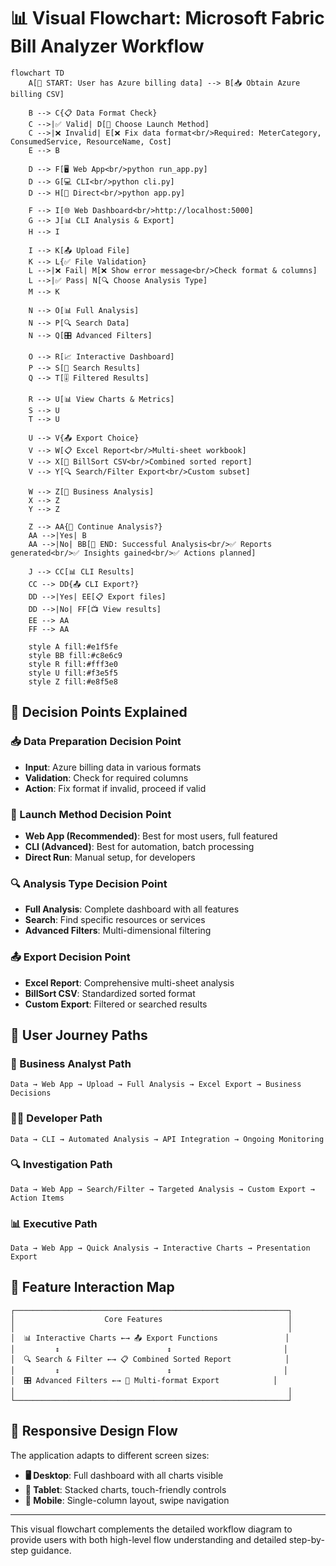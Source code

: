 # 📊 Visual Flowchart: Microsoft Fabric Bill Analyzer Workflow

```mermaid
flowchart TD
    A[🏁 START: User has Azure billing data] --> B[📥 Obtain Azure billing CSV]
    
    B --> C{📋 Data Format Check}
    C -->|✅ Valid| D[🚀 Choose Launch Method]
    C -->|❌ Invalid| E[❌ Fix data format<br/>Required: MeterCategory, ConsumedService, ResourceName, Cost]
    E --> B
    
    D --> F[🖥️ Web App<br/>python run_app.py]
    D --> G[💻 CLI<br/>python cli.py]
    D --> H[🔧 Direct<br/>python app.py]
    
    F --> I[🌐 Web Dashboard<br/>http://localhost:5000]
    G --> J[📊 CLI Analysis & Export]
    H --> I
    
    I --> K[📤 Upload File]
    K --> L{✅ File Validation}
    L -->|❌ Fail| M[❌ Show error message<br/>Check format & columns]
    L -->|✅ Pass| N[🔍 Choose Analysis Type]
    M --> K
    
    N --> O[📊 Full Analysis]
    N --> P[🔍 Search Data]  
    N --> Q[🎛️ Advanced Filters]
    
    O --> R[📈 Interactive Dashboard]
    P --> S[🔎 Search Results]
    Q --> T[🎚️ Filtered Results]
    
    R --> U[📊 View Charts & Metrics]
    S --> U
    T --> U
    
    U --> V{📤 Export Choice}
    V --> W[📋 Excel Report<br/>Multi-sheet workbook]
    V --> X[📄 BillSort CSV<br/>Combined sorted report]  
    V --> Y[🔍 Search/Filter Export<br/>Custom subset]
    
    W --> Z[💼 Business Analysis]
    X --> Z
    Y --> Z
    
    Z --> AA{🔄 Continue Analysis?}
    AA -->|Yes| B
    AA -->|No| BB[🎯 END: Successful Analysis<br/>✅ Reports generated<br/>✅ Insights gained<br/>✅ Actions planned]
    
    J --> CC[📊 CLI Results]
    CC --> DD{📤 CLI Export?}
    DD -->|Yes| EE[📋 Export files]
    DD -->|No| FF[📺 View results]
    EE --> AA
    FF --> AA
    
    style A fill:#e1f5fe
    style BB fill:#c8e6c9
    style R fill:#fff3e0
    style U fill:#f3e5f5
    style Z fill:#e8f5e8
```

## 🎯 Decision Points Explained

### 📥 Data Preparation Decision Point
- **Input**: Azure billing data in various formats
- **Validation**: Check for required columns
- **Action**: Fix format if invalid, proceed if valid

### 🚀 Launch Method Decision Point  
- **Web App (Recommended)**: Best for most users, full featured
- **CLI (Advanced)**: Best for automation, batch processing
- **Direct Run**: Manual setup, for developers

### 🔍 Analysis Type Decision Point
- **Full Analysis**: Complete dashboard with all features
- **Search**: Find specific resources or services
- **Advanced Filters**: Multi-dimensional filtering

### 📤 Export Decision Point
- **Excel Report**: Comprehensive multi-sheet analysis
- **BillSort CSV**: Standardized sorted format  
- **Custom Export**: Filtered or searched results

## 🔄 User Journey Paths

### 👤 Business Analyst Path
```
Data → Web App → Upload → Full Analysis → Excel Export → Business Decisions
```

### 👩‍💻 Developer Path  
```
Data → CLI → Automated Analysis → API Integration → Ongoing Monitoring
```

### 🔍 Investigation Path
```
Data → Web App → Search/Filter → Targeted Analysis → Custom Export → Action Items
```

### 📊 Executive Path
```
Data → Web App → Quick Analysis → Interactive Charts → Presentation Export
```

## 🎨 Feature Interaction Map

```
┌─────────────────────────────────────────────────────────────┐
│                    Core Features                            │
│                                                             │
│  📊 Interactive Charts ←→ 📤 Export Functions               │
│         ↕                        ↕                         │
│  🔍 Search & Filter ←→ 📋 Combined Sorted Report            │
│         ↕                        ↕                         │
│  🎛️ Advanced Filters ←→ 💾 Multi-format Export            │
│                                                             │
└─────────────────────────────────────────────────────────────┘
```

## 📱 Responsive Design Flow

The application adapts to different screen sizes:

- **🖥️ Desktop**: Full dashboard with all charts visible
- **📱 Tablet**: Stacked charts, touch-friendly controls  
- **📱 Mobile**: Single-column layout, swipe navigation

---

This visual flowchart complements the detailed workflow diagram to provide users with both high-level flow understanding and detailed step-by-step guidance.

